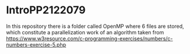 # IntroPP2122079

In this repository there is a folder called OpenMP where 6 files are stored, which constitute a parallelization work of an algorithm taken from https://www.w3resource.com/c-programming-exercises/numbers/c-numbers-exercise-5.php
